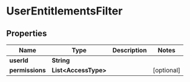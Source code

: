 

# UserEntitlementsFilter


## Properties

| Name | Type | Description | Notes |
|------------ | ------------- | ------------- | -------------|
|**userId** | **String** |  |  |
|**permissions** | **List&lt;AccessType&gt;** |  |  [optional] |



